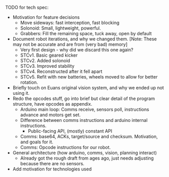 TODO for tech spec:
 - Motivation for feature decisions
   - Move sideways: fast interception, fast blocking
   - Solonoid: Small, lightweight, powerful.
   - Grabbers: Fill the remaining space, tuck away, open by default
 - Document robot iterations, and why we changed them.
   [Note: These may not be accurate and are from (very bad) memory]
   - Very first design - why did we discard this one again?
   - STCv1. Basic geared kicker
   - STCv2. Added solonoid
   - STCv3. Improved stability
   - STCv4. Reconstructed after it fell apart
   - STCv5. Refit with new batteries, wheels moved to allow for better rotation.
 - Briefly touch on Euans original vision system, and why we ended up not using it.
 - Redo the opcodes stuff, go into brief but clear detail of the program structure, have opcodes as appendix.
   - Arduino main loop: Comms receive, sensors poll, instructions advance and motors get set.
   - Difference between comms instructions and arduino internal instructions.
     - Public-facing API, (mostly) constant API
   - Comms: base64, ACKs, target/source and checksum. Motivation, and goals for it.
   - Comms: Opcode instructions for our robot.
 - General architecture (how arduino, comms, vision, planning interact)
   - Already got the rough draft from ages ago, just needs adjusting because there are no sensors.
 - Add motivation for technologies used

